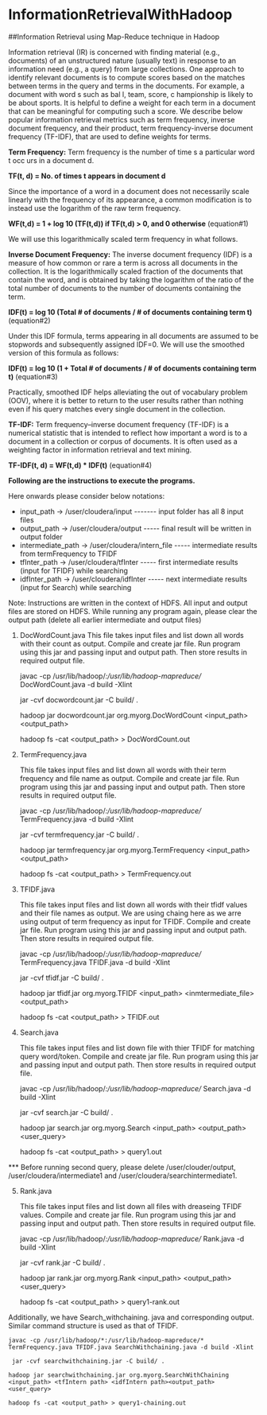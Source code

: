 # InformationRetrievalWithHadoop
##Information Retrieval using Map-Reduce technique in Hadoop

Information retrieval (IR) is concerned with finding material (e.g., documents) of an
unstructured nature (usually text) in response to an information need (e.g., a query) from
large collections. One approach to identify relevant documents is to compute scores
based on the matches between terms in the query and terms in the documents. For
example, a document with word s such as bal l, team, score, c hampionship is likely to be
about sports. It is helpful to define a weight for each term in a document that can be
meaningful for computing such a score. We describe below popular information retrieval
metrics such as term frequency, inverse document frequency, and their product, term
frequency-inverse document frequency (TF-IDF), that are used to define weights for
terms.


**Term Frequency:**
Term frequency is the number of time s a particular word t occ urs in a document d.

  **TF(t, d) = No. of times t appears in document d**
  
Since the importance of a word in a document does not necessarily scale linearly with the
frequency of its appearance, a common modification is to instead use the logarithm of the
raw term frequency.

  **WF(t,d) = 1 + log 10 (TF(t,d)) if TF(t,d) > 0, and 0 otherwise**   (equation#1)
  
We will use this logarithmically scaled term frequency in what follows.


**Inverse Document Frequency:**
The inverse document frequency (IDF) is a measure of how common or rare a term is
across all documents in the collection. It is the logarithmically scaled fraction of the
documents that contain the word, and is obtained by taking the logarithm of the ratio of
the total number of documents to the number of documents containing the term.

  **IDF(t) = log 10 (Total # of documents / # of documents containing term t)**   (equation#2)
  
Under this IDF formula, terms appearing in all documents are assumed to be stopwords and
subsequently assigned IDF=0. We will use the smoothed version of this formula as follows:
  
  **IDF(t) = log 10 (1 + Total # of documents / # of documents containing term t)**   (equation#3)
  
Practically, smoothed IDF helps alleviating the out of vocabulary problem (OOV), where it is
better to return to the user results rather than nothing even if his query matches every single
document in the collection.


**TF-IDF:**
Term frequency–inverse document frequency (TF-IDF) is a numerical statistic that is
intended to reflect how important a word is to a document in a collection or corpus of
documents. It is often used as a weighting factor in information retrieval and text mining.
  
  **TF-IDF(t, d) = WF(t,d) * IDF(t)**  (equation#4)
  
  
  
  **Following are the instructions to execute the programs.**

Here onwards please consider below notations:
* input_path -> /user/cloudera/input ------- input folder has all 8 input files
* output_path -> /user/cloudera/output ----- final result will be written in output folder
* intermediate_path -> /user/cloudera/intern_file  ----- intermediate results from termFrequency to TFIDF
* tfInter_path -> /user/cloudera/tfInter ----- first intermediate results (input for TFIDF) while searching
* idfInter_path -> /user/cloudera/idfInter ----- next intermediate results (input for Search) while searching

Note: Instructions are written in the context of HDFS. All input and output files are stored on HDFS. 
      While running any program again, please clear the output path (delete all earlier intermediate and output files)

1. DocWordCount.java
   This file takes input files and list down all words with their count as output.
   Compile and create jar file. Run program using this jar and passing input and output path. 
   Then store results in required output file.
   
   	 javac -cp /usr/lib/hadoop/*:/usr/lib/hadoop-mapreduce/* DocWordCount.java -d build -Xlint
     
   	 jar -cvf docwordcount.jar -C build/ .
     
   	 hadoop jar docwordcount.jar org.myorg.DocWordCount <input_path> <output_path>
     
   	 hadoop fs -cat <output_path> > DocWordCount.out
     
   
2. TermFrequency.java

   This file takes input files and list down all words with their term frequency and file name as output.
   Compile and create jar file. Run program using this jar and passing input and output path. 
   Then store results in required output file.    
   
   	javac -cp /usr/lib/hadoop/*:/usr/lib/hadoop-mapreduce/* TermFrequency.java -d build -Xlint
    
   	jar -cvf termfrequency.jar -C build/ .
    
   	hadoop jar termfrequency.jar org.myorg.TermFrequency <input_path> <output_path>
    
   	hadoop fs -cat <output_path> > TermFrequency.out
    

3. TFIDF.java

   This file takes input files and list down all words with their tfidf values and their file names as output.
   We are using chaing here as we arre using output of term frequency as input for TFIDF. 
   Compile and create jar file. Run program using this jar and passing input and output path. 
   Then store results in required output file.    
   
   	javac -cp /usr/lib/hadoop/*:/usr/lib/hadoop-mapreduce/* TermFrequency.java TFIDF.java -d build -Xlint
    
   	jar -cvf tfidf.jar -C build/ .
    
   	hadoop jar tfidf.jar org.myorg.TFIDF <input_path> <inmtermediate_file> <output_path>
    
   	hadoop fs -cat <output_path> > TFIDF.out
    

4. Search.java

   This file takes input files and list down file with thier TFIDF for matching query word/token. 
   Compile and create jar file. Run program using this jar and passing input and output path. 
   Then store results in required output file.    
   
   	javac -cp /usr/lib/hadoop/*:/usr/lib/hadoop-mapreduce/* Search.java -d build -Xlint
    
   	jar -cvf search.jar -C build/ .
    
   	hadoop jar search.jar org.myorg.Search <input_path> <output_path> <user_query>
    
   	hadoop fs -cat <output_path> > query1.out
    

*** Before running second query, please delete /user/clouder/output, /user/cloudera/intermediate1 and /user/cloudera/searchintermediate1.

5. Rank.java

   This file takes input files and list down all files with dreaseing TFIDF values. 
   Compile and create jar file. Run program using this jar and passing input and output path. 
   Then store results in required output file.    
   
   	javac -cp /usr/lib/hadoop/*:/usr/lib/hadoop-mapreduce/* Rank.java -d build -Xlint
    
   	jar -cvf rank.jar -C build/ .
    
   	hadoop jar rank.jar org.myorg.Rank <input_path> <output_path> <user_query>
    
   	hadoop fs -cat <output_path> > query1-rank.out
    


Additionally, we have Search_withchaining. java and corresponding output. Similar command structure is used 
as that of TFIDF. 

    javac -cp /usr/lib/hadoop/*:/usr/lib/hadoop-mapreduce/* TermFrequency.java TFIDF.java SearchWithchaining.java -d build -Xlint
    
  	 jar -cvf searchwithchaining.jar -C build/ .
    
   	hadoop jar searchwithchaining.jar org.myorg.SearchWithChaining <input_path> <tfIntern path> <idfIntern path><output_path> <user_query>
    
   	hadoop fs -cat <output_path> > query1-chaining.out
    


